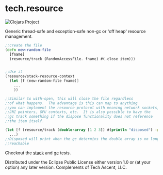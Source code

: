# tech.resource

[![Clojars Project](https://img.shields.io/clojars/v/techascent/tech.resource.svg)](https://clojars.org/techascent/tech.resource)


Generic thread-safe and exception-safe non-gc or 'off heap' resource management.


```clojure
;;create the file
(defn new-random-file
  [fname]
  (resource/track (RandomAccessFile. fname) #(.close item)))


;;Use it
(resource/stack-resource-context
  (let [f (new-random-file fname)]
    ...
    ))

;;Similar to with-open, this will close the file regardless
;;of what happens.  The advantage is this can map to anything
;;you can implement the resource protocol with meaning network sockets,
;;JNI pointers, GPU contexts, etc.  It is also possible to have the
;;gc track something if the dispose functionality does not reference
;;the item itself.

(let [f (resource/track (double-array [1 2 3]) #(println "disposed") :gc)]
  ...)
;;Disposed will print when the gc determins the double array is no longer
;;reachable
```

Checkout the [stack](test/tech/resource_test.clj) and 
[gc](test/tech/gc_resource_test.clj) tests.

Distributed under the Eclipse Public License either version 1.0 or (at
your option) any later version.  Complements of Tech Ascent, LLC.
